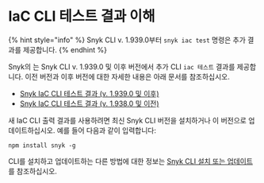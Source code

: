 # IaC CLI 테스트 결과 이해

{% hint style="info" %}
Snyk CLI v. 1.939.0부터 `snyk iac test` 명령은 추가 결과를 제공합니다.
{% endhint %}

Snyk의 는 Snyk CLI v. 1.939.0 및 이후 버전에서 추가 CLI `iac 테스트` 결과를 제공합니다. 이전 버전과 이후 버전에 대한 자세한 내용은 아래 문서를 참조하십시오.

- [Snyk IaC CLI 테스트 결과 (v. 1.939.0 및 이후)](snyk-iac-cli-test-results-v.-1.939.0-and-later.md)
- [Snyk IaC CLI 테스트 결과 (v. 1.938.0 및 이전)](snyk-iac-cli-test-results-v.-1.938.0-and-earlier.md)

새 IaC CLI 출력 결과를 사용하려면 최신 Snyk CLI 버전을 설치하거나 이 버전으로 업데이트하십시오. 예를 들어 다음과 같이 입력합니다:

```
npm install snyk -g
```

CLI를 설치하고 업데이트하는 다른 방법에 대한 정보는 [Snyk CLI 설치 또는 업데이트](../../../../snyk-cli/install-or-update-the-snyk-cli/)를 참조하십시오.